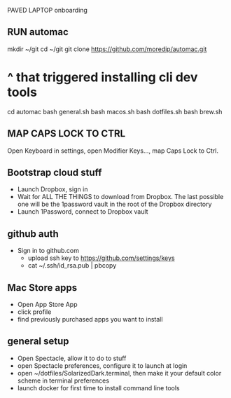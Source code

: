 PAVED LAPTOP onboarding

## RUN automac
mkdir ~/git
cd ~/git
git clone https://github.com/moredip/automac.git 
# ^ that triggered installing cli dev tools
cd automac
bash general.sh
bash macos.sh
bash dotfiles.sh
bash brew.sh


## MAP CAPS LOCK TO CTRL
Open Keyboard in settings, open Modifier Keys…, map Caps Lock to Ctrl.

## Bootstrap cloud stuff
- Launch Dropbox, sign in
- Wait for ALL THE THINGS to download from Dropbox. The last possible one will be the 1password vault in the root of the Dropbox directory
- Launch 1Password, connect to Dropbox vault

## github auth
- Sign in to github.com
  - upload ssh key to https://github.com/settings/keys
  - cat ~/.ssh/id_rsa.pub | pbcopy

## Mac Store apps
- Open App Store App
- click profile 
- find previously purchased apps you want to install

## general setup
- Open Spectacle, allow it to do to stuff
 - open Spectacle preferences, configure it to launch at login
- open ~/dotfiles/SolarizedDark.terminal, then make it your default color scheme in terminal preferences
- launch docker for first time to install command line tools

